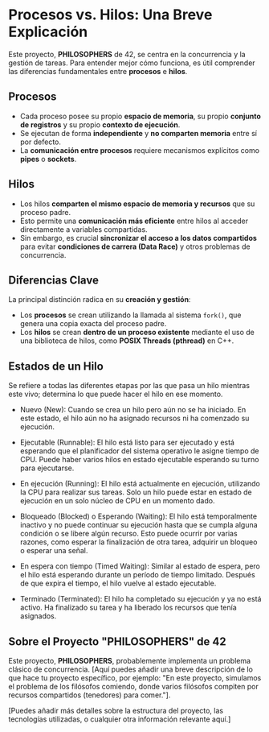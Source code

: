 # Procesos vs. Hilos: Una Breve Explicación

Este proyecto, **PHILOSOPHERS** de 42, se centra en la concurrencia y la gestión de tareas. Para entender mejor cómo funciona, es útil comprender las diferencias fundamentales entre **procesos** e **hilos**.

## Procesos

* Cada proceso posee su propio **espacio de memoria**, su propio **conjunto de registros** y su propio **contexto de ejecución**.
* Se ejecutan de forma **independiente** y **no comparten memoria** entre sí por defecto.
* La **comunicación entre procesos** requiere mecanismos explícitos como **pipes** o **sockets**.

## Hilos

* Los hilos **comparten el mismo espacio de memoria y recursos** que su proceso padre.
* Esto permite una **comunicación más eficiente** entre hilos al acceder directamente a variables compartidas.
* Sin embargo, es crucial **sincronizar el acceso a los datos compartidos** para evitar **condiciones de carrera (Data Race)** y otros problemas de concurrencia.

## Diferencias Clave

La principal distinción radica en su **creación y gestión**:

* Los **procesos** se crean utilizando la llamada al sistema `fork()`, que genera una copia exacta del proceso padre.
* Los **hilos** se crean **dentro de un proceso existente** mediante el uso de una biblioteca de hilos, como **POSIX Threads (pthread)** en C++.

## Estados de un Hilo

Se refiere a todas las diferentes etapas por las que pasa un hilo mientras este vivo; determina lo que puede hacer el hilo 
en ese momento.

* Nuevo (New): Cuando se crea un hilo pero aún no se ha iniciado. En este estado, el hilo aún no ha asignado recursos ni ha comenzado su ejecución.

* Ejecutable (Runnable): El hilo está listo para ser ejecutado y está esperando que el planificador del sistema operativo le asigne tiempo de CPU. Puede haber varios hilos en estado ejecutable esperando su turno para ejecutarse.

* En ejecución (Running): El hilo está actualmente en ejecución, utilizando la CPU para realizar sus tareas. Solo un hilo puede estar en estado de ejecución en un solo núcleo de CPU en un momento dado.

* Bloqueado (Blocked) o Esperando (Waiting): El hilo está temporalmente inactivo y no puede continuar su ejecución hasta que se cumpla alguna condición o se libere algún recurso. Esto puede ocurrir por varias razones, como esperar la finalización de otra tarea, adquirir un bloqueo o esperar una señal.

* En espera con tiempo (Timed Waiting): Similar al estado de espera, pero el hilo está esperando durante un período de tiempo limitado. Después de que expira el tiempo, el hilo vuelve al estado ejecutable.

* Terminado (Terminated): El hilo ha completado su ejecución y ya no está activo. Ha finalizado su tarea y ha liberado los recursos que tenía asignados.

## Sobre el Proyecto "PHILOSOPHERS" de 42

Este proyecto, **PHILOSOPHERS**, probablemente implementa un problema clásico de concurrencia. [Aquí puedes añadir una breve descripción de lo que hace tu proyecto específico, por ejemplo: "En este proyecto, simulamos el problema de los filósofos comiendo, donde varios filósofos compiten por recursos compartidos (tenedores) para comer."].

[Puedes añadir más detalles sobre la estructura del proyecto, las tecnologías utilizadas, o cualquier otra información relevante aquí.]